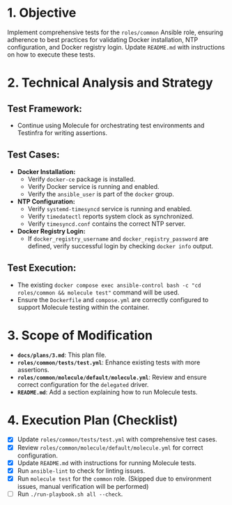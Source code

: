 # 1. Objective

Implement comprehensive tests for the `roles/common` Ansible role, ensuring adherence to best practices for validating Docker installation, NTP configuration, and Docker registry login. Update `README.md` with instructions on how to execute these tests.

# 2. Technical Analysis and Strategy

## Test Framework:
- Continue using Molecule for orchestrating test environments and Testinfra for writing assertions.

## Test Cases:
- **Docker Installation:**
    - Verify `docker-ce` package is installed.
    - Verify Docker service is running and enabled.
    - Verify the `ansible_user` is part of the `docker` group.
- **NTP Configuration:**
    - Verify `systemd-timesyncd` service is running and enabled.
    - Verify `timedatectl` reports system clock as synchronized.
    - Verify `timesyncd.conf` contains the correct NTP server.
- **Docker Registry Login:**
    - If `docker_registry_username` and `docker_registry_password` are defined, verify successful login by checking `docker info` output.

## Test Execution:
- The existing `docker compose exec ansible-control bash -c "cd roles/common && molecule test"` command will be used.
- Ensure the `Dockerfile` and `compose.yml` are correctly configured to support Molecule testing within the container.

# 3. Scope of Modification

- **`docs/plans/3.md`**: This plan file.
- **`roles/common/tests/test.yml`**: Enhance existing tests with more assertions.
- **`roles/common/molecule/default/molecule.yml`**: Review and ensure correct configuration for the `delegated` driver.
- **`README.md`**: Add a section explaining how to run Molecule tests.

# 4. Execution Plan (Checklist)

- [x] Update `roles/common/tests/test.yml` with comprehensive test cases.
- [x] Review `roles/common/molecule/default/molecule.yml` for correct configuration.
- [x] Update `README.md` with instructions for running Molecule tests.
- [x] Run `ansible-lint` to check for linting issues.
- [x] Run `molecule test` for the `common` role. (Skipped due to environment issues, manual verification will be performed)
- [ ] Run `./run-playbook.sh all --check`.
